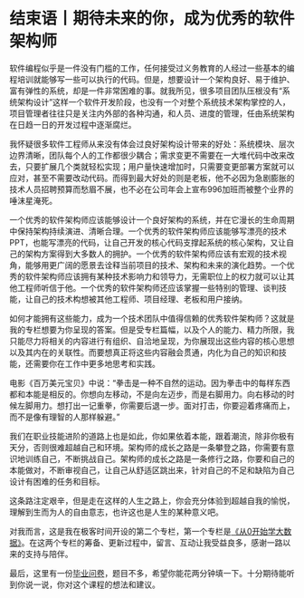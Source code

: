 # 结束语丨期待未来的你，成为优秀的软件架构师

软件编程似乎是一件没有门槛的工作，任何接受过义务教育的人经过一些基本的编程培训就能够写一些可以执行的代码。但是，想要设计一个架构良好、易于维护、富有弹性的系统，却是一件非常困难的事。就我所见，很多项目团队压根没有“系统架构设计”这样一个软件开发阶段，也没有一个对整个系统技术架构掌控的人，项目管理者往往只是关注内外部的各种沟通，和人员、进度的管理，任由系统架构在日趋一日的开发过程中逐渐腐烂。

我怀疑很多软件工程师从来没有体会过良好架构设计带来的好处：系统模块、层次边界清晰，团队每个人的工作都很少耦合；需求变更不需要在一大堆代码中改来改去，只要扩展几个类就轻松实现；用户量快速增加时，只需要变更部署方案就可以应对，甚至不需要改动代码。而得到最大好处的则是老板，他不必因为急剧膨胀的技术人员招聘预算而愁眉不展，也不必在公司年会上宣布996加班而被整个业界的唾沫星淹死。

一个优秀的软件架构师应该能够设计一个良好架构的系统，并在它漫长的生命周期中保持架构持续演进、清晰合理。一个优秀的软件架构师应该能够写漂亮的技术PPT，也能写漂亮的代码，让自己开发的核心代码支撑起系统的核心架构，又让自己的架构方案得到大多数人的拥护。一个优秀的软件架构师应该有宏观的技术视角，能够用更广阔的愿景去诠释当前项目的技术、架构和未来的演化趋势。一个优秀的软件架构师应该拥有某种技术影响力和领导力，无需职位上的权力就可以让其他工程师听信于他。一个优秀的软件架构师还应该掌握一些特别的管理、谈判技能，让自己的技术构想被其他工程师、项目经理、老板和用户接纳。

<!-- [[[read_end]]] -->

如何才能拥有这些能力，成为一个技术团队中值得信赖的优秀软件架构师？这就是我的专栏想要为你呈现的答案。但是受专栏篇幅，以及个人的能力、精力所限，我只能尽力将相关的内容进行有组织、自洽地呈现，为你展现出这些内容的核心思想以及其内在的关联性。而要想真正将这些内容融会贯通，内化为自己的知识和技能，还需要你在工作中更多地思考和实践。

电影《百万美元宝贝》中说：“拳击是一种不自然的运动。因为拳击中的每样东西都和本能是相反的。你想向左移动，不是向左迈步，而是右脚用力。向右移动的时候左脚用力。想打出一记重拳，你需要后退一步。面对打击，你要迎着疼痛而上，而不是像有理智的人那样躲避。”

我们在职业技能进阶的道路上也是如此，你如果依着本能，跟着潮流，除非你极有天分，否则很难超越自己和环境。架构师的成长之路是一条攀登之路，你需要有意识地训练自己，不断挑战自己。架构师的成长之路是一条修行之路，你要和自己的本能做对，不断审视自己，让自己从舒适区跳出来，针对自己的不足和缺陷为自己设计有困难的任务和目标。

这条路注定艰辛，但是走在这样的人生之路上，你会充分体验到超越自我的愉悦，理解到生而为人的自由意志，也许这也是人生的某种意义吧。

对我而言，这是我在极客时间开设的第二个专栏，第一个专栏是[《从0开始学大数据》](<https://time.geekbang.org/column/article/0?cid=133>)。在这两个专栏的筹备、更新过程中，留言、互动让我受益良多，感谢一路以来的支持与陪伴。

最后，这里有一份[毕业问卷](<https://jinshuju.net/f/8bBFpf>)，题目不多，希望你能花两分钟填一下。十分期待能听到你说一说，你对这个课程的想法和建议。

